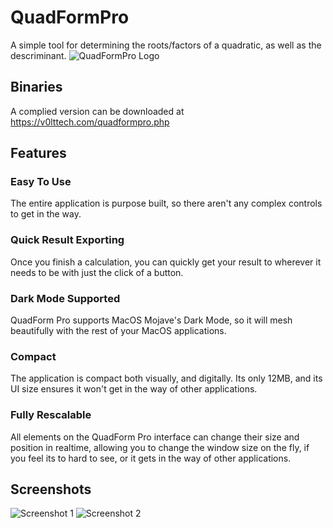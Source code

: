 # QuadFormPro
A simple tool for determining the roots/factors of a quadratic, as well as the descriminant.
![QuadFormPro Logo](https://v0lttech.com/assets/img/quadformprologo.png)

## Binaries
A complied version can be downloaded at https://v0lttech.com/quadformpro.php

## Features
### Easy To Use
The entire application is purpose built, so there aren't any complex controls to get in the way.

### Quick Result Exporting
Once you finish a calculation, you can quickly get your result to wherever it needs to be with just the click of a button.

### Dark Mode Supported
QuadForm Pro supports MacOS Mojave's Dark Mode, so it will mesh beautifully with the rest of your MacOS applications.

### Compact
The application is compact both visually, and digitally. Its only 12MB, and its UI size ensures it won't get in the way of other applications.

### Fully Rescalable
All elements on the QuadForm Pro interface can change their size and position in realtime, allowing you to change the window size on the fly, if you feel its to hard to see, or it gets in the way of other applications.

## Screenshots
![Screenshot 1](https://v0lttech.com/files/images/quadformpro/1.png)
![Screenshot 2](https://v0lttech.com/files/images/quadformpro/2.png)
